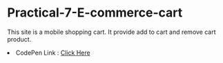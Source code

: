 # Practical-7-E-commerce-cart
This site is a mobile shopping cart. It provide add to cart and remove cart product.
<li>CodePen Link : <a href="https://codepen.io/purvipatel10/pen/rNGVaeM?editors=0010">Click Here</a></li>
